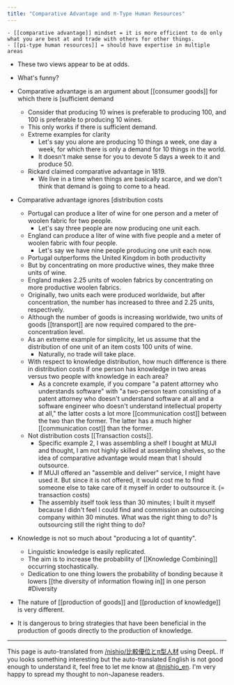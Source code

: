 ```yaml
---
title: "Comparative Advantage and π-Type Human Resources"
---
```


    - [[comparative advantage]] mindset = it is more efficient to do only what you are best at and trade with others for other things.
    - [[pi-type human resources]] = should have expertise in multiple areas
- These two views appear to be at odds.
- What's funny?

- Comparative advantage is an argument about [[consumer goods]] for which there is [sufficient demand
    - Consider that producing 10 wines is preferable to producing 100, and 100 is preferable to producing 10 wines.
    - This only works if there is sufficient demand.
    - Extreme examples for clarity
        - Let's say you alone are producing 10 things a week, one day a week, for which there is only a demand for 10 things in the world.
        - It doesn't make sense for you to devote 5 days a week to it and produce 50.
    - Rickard claimed comparative advantage in 1819.
        - We live in a time when things are basically scarce, and we don't think that demand is going to come to a head.

- Comparative advantage ignores [distribution costs
    - Portugal can produce a liter of wine for one person and a meter of woolen fabric for two people.
        - Let's say three people are now producing one unit each.
    - England can produce a liter of wine with five people and a meter of woolen fabric with four people.
        - Let's say we have nine people producing one unit each now.
    - Portugal outperforms the United Kingdom in both productivity
    - But by concentrating on more productive wines, they make three units of wine.
    - England makes 2.25 units of woolen fabrics by concentrating on more productive woolen fabrics.
    - Originally, two units each were produced worldwide, but after concentration, the number has increased to three and 2.25 units, respectively.
    - Although the number of goods is increasing worldwide, two units of goods [[transport]] are now required compared to the pre-concentration level.
    - As an extreme example for simplicity, let us assume that the distribution of one unit of an item costs 100 units of wine.
        - Naturally, no trade will take place.
    - With respect to knowledge distribution, how much difference is there in distribution costs if one person has knowledge in two areas versus two people with knowledge in each area?
        - As a concrete example, if you compare "a patent attorney who understands software" with "a two-person team consisting of a patent attorney who doesn't understand software at all and a software engineer who doesn't understand intellectual property at all," the latter costs a lot more [[communication cost]] between the two than the former. The latter has a much higher [[communication cost]] than the former.
    - Not distribution costs [[Transaction costs]].
        - Specific example 2, I was assembling a shelf I bought at MUJI and thought, I am not highly skilled at assembling shelves, so the idea of comparative advantage would mean that I should outsource.
        - If MUJI offered an "assemble and deliver" service, I might have used it. But since it is not offered, it would cost me to find someone else to take care of it myself in order to outsource it. (= transaction costs)
        - The assembly itself took less than 30 minutes; I built it myself because I didn't feel I could find and commission an outsourcing company within 30 minutes. What was the right thing to do? Is outsourcing still the right thing to do?

- Knowledge is not so much about "producing a lot of quantity".
    - Linguistic knowledge is easily replicated.
    - The aim is to increase the probability of [[Knowledge Combining]] occurring stochastically.
    - Dedication to one thing lowers the probability of bonding because it lowers [[the diversity of information flowing in]] in one person #Diversity


- The nature of [[production of goods]] and [[production of knowledge]] is very different.
- It is dangerous to bring strategies that have been beneficial in the production of goods directly to the production of knowledge.

---
This page is auto-translated from [/nishio/比較優位とπ型人材](https://scrapbox.io/nishio/比較優位とπ型人材) using DeepL. If you looks something interesting but the auto-translated English is not good enough to understand it, feel free to let me know at [@nishio_en](https://twitter.com/nishio_en). I'm very happy to spread my thought to non-Japanese readers.
